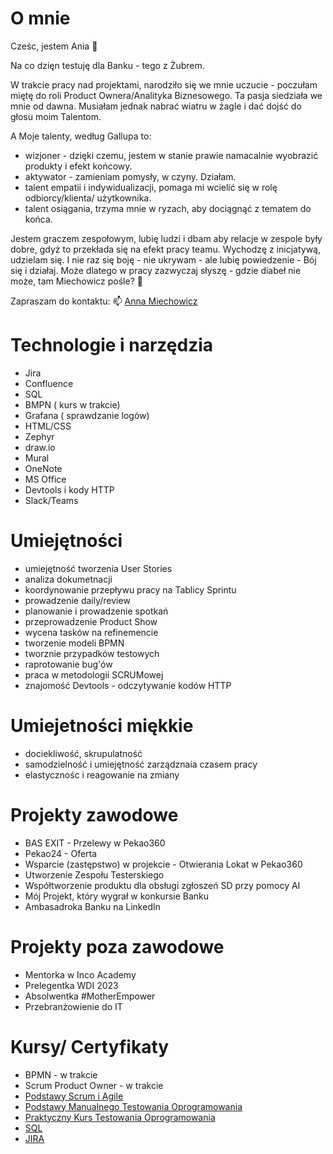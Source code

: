 # O mnie

Cześc, jestem Ania 👋

Na co dzięn testuję dla Banku - tego z Żubrem. 

W trakcie pracy nad projektami, narodziło się we mnie uczucie - poczułam miętę do roli Product Ownera/Analityka Biznesowego. 
Ta pasja siedziała we mnie od dawna. Musiałam jednak nabrać wiatru w żagle i dać dojść do głosu moim Talentom. 

A Moje talenty, według Gallupa to: 
* wizjoner - dzięki czemu, jestem w stanie prawie namacalnie wyobrazić produkty i efekt końcowy.
* aktywator - zamieniam pomysły, w czyny. Działam.
* talent empatii i indywidualizacji, pomaga mi wcielić się w rolę odbiorcy/klienta/ użytkownika.
* talent osiągania, trzyma mnie w ryzach, aby dociągnąć z tematem do końca. 

Jestem graczem zespołowym, lubię ludzi i dbam aby relacje w zespole były dobre, gdyż to przekłada się na efekt pracy teamu. 
Wychodzę z inicjatywą,  udzielam się. I nie raz się boję - nie ukrywam - ale lubię powiedzenie - Bój się i działaj. Może dlatego w pracy zazwyczaj słyszę - gdzie diabeł nie może, tam Miechowicz pośle? 🙂

Zapraszam do kontaktu:
📫 [Anna Miechowicz](https://www.linkedin.com/in/anna-miechowicz/)

# Technologie i narzędzia
* Jira
* Confluence
* SQL
* BMPN ( kurs w trakcie)
* Grafana ( sprawdzanie logów)
* HTML/CSS
* Zephyr
* draw.io
* Mural
* OneNote
* MS Office
* Devtools i kody HTTP
* Slack/Teams

# Umiejętności 
* umiejętność tworzenia User Stories
* analiza dokumetnacji 
* koordynowanie przepływu pracy na Tablicy Sprintu
* prowadzenie daily/review
* planowanie i prowadzenie spotkań
* przeprowadzenie Product Show
* wycena tasków na refinemencie
* tworzenie modeli BPMN
* tworznie przypadków testowych
* raprotowanie bug'ów
* praca w metodologii SCRUMowej
* znajomość Devtools - odczytywanie kodów HTTP


# Umiejetności miękkie
* dociekliwość, skrupulatność
* samodzielność i umiejętność zarządznaia czasem pracy
* elastycznośc i reagowanie na zmiany

# Projekty zawodowe
* BAS EXIT - Przelewy w Pekao360
* Pekao24 - Oferta
* Wsparcie (zastępstwo) w projekcie - Otwierania Lokat w Pekao360
* Utworzenie Zespołu Testerskiego
* Współtworzenie produktu dla obsługi zgłoszeń SD przy pomocy AI
* Mój Projekt, który wygrał w konkursie Banku 
* Ambasadroka Banku na LinkedIn

# Projekty poza zawodowe
* Mentorka w Inco Academy
* Prelegentka WDI 2023
* Absolwentka #MotherEmpower
* Przebranżowienie do IT
  
# Kursy/ Certyfikaty 
* BPMN - w trakcie
* Scrum Product Owner - w trakcie
* [Podstawy Scrum i Agile ](https://www.udemy.com/certificate/UC-0178b0b6-006f-4e96-b484-efdc82a77dae/)
* [Podstawy Manualnego Testowania Oprogramowania](https://www.udemy.com/certificate/UC-d62d5d1e-fd60-4e15-8ad9-99ef5a4b76cf/)
* [Praktyczny Kurs Testowania Oprogramowania](https://www.udemy.com/certificate/UC-79a62a03-9130-49bd-b6bc-e63200c57862/)
* [SQL](https://www.udemy.com/certificate/UC-f7d03661-637b-4816-ae02-3106145c355a/)
* [JIRA](https://www.udemy.com/certificate/UC-2b316b68-13f1-4faa-830c-d53df1e50e4b/)
